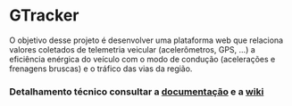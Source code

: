 # GTracker

O objetivo desse projeto é desenvolver uma plataforma web que relaciona valores coletados de telemetria veicular (acelerômetros, GPS, ...) a eficiência enérgica do veículo com o modo de condução (acelerações e frenagens bruscas) e o tráfico das vias da região. 

### Detalhamento técnico consultar a [documentação](https://jeffeapalves.github.io/gtracker/) e a [wiki](https://github.com/JeffeApAlves/gtracker/wiki)

